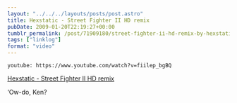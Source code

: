 ```yaml
---
layout: "../../../layouts/posts/post.astro"
title: Hexstatic - Street Fighter II HD remix
pubDate: 2009-01-20T22:19:27+00:00
tumblr_permalink: /post/71909180/street-fighter-ii-hd-remix-by-hexstatic-ow-do
tags: ["linklog"]
format: "video"
---
```


`youtube: https://www.youtube.com/watch?v=fiilep_bgBQ`

[Hexstatic - Street Fighter II HD remix][1]

&lsquo;Ow-do, Ken?

[1]: https://www.youtube.com/watch?v=fiilep_bgBQ
